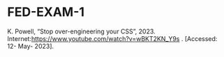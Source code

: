 # FED-EXAM-1

K. Powell, “Stop over-engineering your CSS”, 2023. Internet:https://www.youtube.com/watch?v=wBKT2KN_Y9s
. [Accessed: 12- May- 2023].
